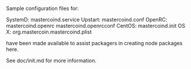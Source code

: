 Sample configuration files for:

SystemD: mastercoind.service
Upstart: mastercoind.conf
OpenRC:  mastercoind.openrc
         mastercoind.openrcconf
CentOS:  mastercoind.init
OS X:    org.mastercoin.mastercoind.plist

have been made available to assist packagers in creating node packages here.

See doc/init.md for more information.

